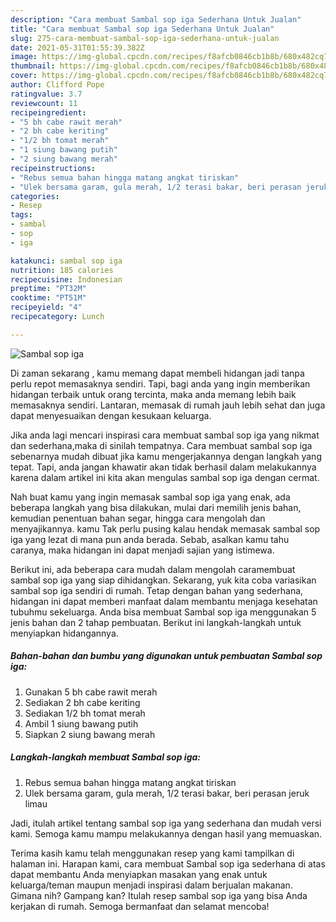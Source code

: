 ```yaml
---
description: "Cara membuat Sambal sop iga Sederhana Untuk Jualan"
title: "Cara membuat Sambal sop iga Sederhana Untuk Jualan"
slug: 275-cara-membuat-sambal-sop-iga-sederhana-untuk-jualan
date: 2021-05-31T01:55:39.382Z
image: https://img-global.cpcdn.com/recipes/f8afcb0846cb1b8b/680x482cq70/sambal-sop-iga-foto-resep-utama.jpg
thumbnail: https://img-global.cpcdn.com/recipes/f8afcb0846cb1b8b/680x482cq70/sambal-sop-iga-foto-resep-utama.jpg
cover: https://img-global.cpcdn.com/recipes/f8afcb0846cb1b8b/680x482cq70/sambal-sop-iga-foto-resep-utama.jpg
author: Clifford Pope
ratingvalue: 3.7
reviewcount: 11
recipeingredient:
- "5 bh cabe rawit merah"
- "2 bh cabe keriting"
- "1/2 bh tomat merah"
- "1 siung bawang putih"
- "2 siung bawang merah"
recipeinstructions:
- "Rebus semua bahan hingga matang angkat tiriskan"
- "Ulek bersama garam, gula merah, 1/2 terasi bakar, beri perasan jeruk limau"
categories:
- Resep
tags:
- sambal
- sop
- iga

katakunci: sambal sop iga 
nutrition: 185 calories
recipecuisine: Indonesian
preptime: "PT32M"
cooktime: "PT51M"
recipeyield: "4"
recipecategory: Lunch

---
```



![Sambal sop iga](https://img-global.cpcdn.com/recipes/f8afcb0846cb1b8b/680x482cq70/sambal-sop-iga-foto-resep-utama.jpg)

Di zaman  sekarang , kamu memang dapat membeli hidangan jadi tanpa perlu repot memasaknya sendiri. Tapi, bagi anda yang ingin memberikan hidangan terbaik untuk orang tercinta, maka anda memang lebih baik memasaknya sendiri. Lantaran, memasak di rumah jauh lebih sehat dan juga dapat menyesuaikan dengan kesukaan keluarga.

Jika anda lagi mencari inspirasi cara membuat sambal sop iga yang nikmat dan sederhana,maka di sinilah tempatnya. Cara membuat sambal sop iga  sebenarnya mudah dibuat jika kamu mengerjakannya dengan langkah yang tepat. Tapi, anda jangan khawatir akan tidak berhasil dalam melakukannya 
karena dalam artikel ini kita akan mengulas sambal sop iga dengan cermat.  



Nah buat kamu yang ingin memasak sambal sop iga yang enak, ada beberapa langkah yang bisa dilakukan, mulai dari memilih jenis bahan, kemudian penentuan bahan segar, hingga cara mengolah dan menyajikannya. kamu Tak perlu pusing kalau hendak memasak sambal sop iga yang lezat di mana pun anda berada. Sebab, asalkan kamu  tahu caranya, maka hidangan ini dapat menjadi sajian yang istimewa.

Berikut ini, ada beberapa cara mudah dalam mengolah caramembuat sambal sop iga yang siap dihidangkan. Sekarang, yuk kita coba variasikan sambal sop iga sendiri di rumah. Tetap dengan bahan yang sederhana, hidangan ini dapat memberi manfaat dalam membantu menjaga kesehatan tubuhmu sekeluarga. Anda bisa membuat Sambal sop iga menggunakan 5 jenis bahan dan 2 tahap pembuatan. Berikut ini langkah-langkah untuk menyiapkan hidangannya.

<!--inarticleads1-->

##### Bahan-bahan dan bumbu yang digunakan untuk pembuatan Sambal sop iga:

1. Gunakan 5 bh cabe rawit merah
1. Sediakan 2 bh cabe keriting
1. Sediakan 1/2 bh tomat merah
1. Ambil 1 siung bawang putih
1. Siapkan 2 siung bawang merah




<!--inarticleads2-->

##### Langkah-langkah membuat Sambal sop iga:

1. Rebus semua bahan hingga matang angkat tiriskan
1. Ulek bersama garam, gula merah, 1/2 terasi bakar, beri perasan jeruk limau




Jadi, itulah artikel tentang  sambal sop iga  yang sederhana dan mudah versi kami. Semoga kamu mampu melakukannya dengan hasil yang memuaskan. 

Terima kasih kamu telah menggunakan resep yang kami tampilkan di halaman ini. Harapan kami, cara membuat  Sambal sop iga sederhana di atas dapat membantu Anda menyiapkan masakan yang enak untuk keluarga/teman maupun menjadi inspirasi dalam berjualan makanan. Gimana nih? Gampang kan? Itulah resep sambal sop iga yang bisa Anda kerjakan di rumah. Semoga bermanfaat dan selamat mencoba!

